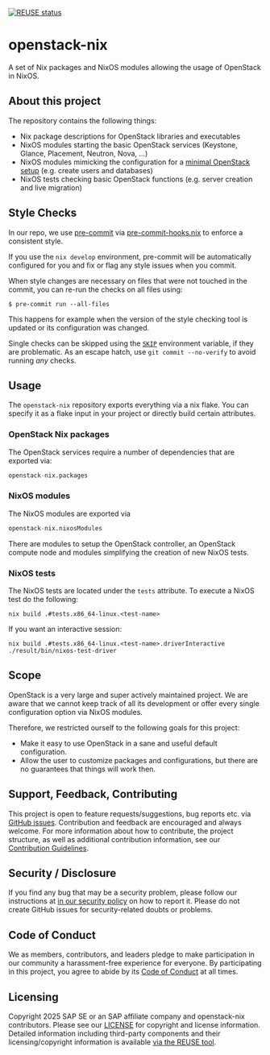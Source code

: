 [![REUSE status](https://api.reuse.software/badge/github.com/cobaltcore-dev/openstack-nix)](https://api.reuse.software/info/github.com/cobaltcore-dev/openstack-nix)

# openstack-nix

A set of Nix packages and NixOS modules allowing the usage of OpenStack in NixOS.

## About this project

The repository contains the following things:

* Nix package descriptions for OpenStack libraries and executables
* NixOS modules starting the basic OpenStack services (Keystone, Glance, Placement, Neutron, Nova, ...)
* NixOS modules mimicking the configuration for a [minimal OpenStack setup](https://docs.openstack.org/install-guide/openstack-services.html#minimal-deployment-for-2024-2-dalmatian) (e.g. create users and databases)
* NixOS tests checking basic OpenStack functions (e.g. server creation and live migration)

## Style Checks

In our repo, we use [pre-commit](https://pre-commit.com/) via
[pre-commit-hooks.nix](https://github.com/cachix/pre-commit-hooks.nix)
to enforce a consistent style.

If you use the `nix develop` environment, pre-commit will be
automatically configured for you and fix or flag any style issues when you
commit.

When style changes are necessary on files that were not touched in the
commit, you can re-run the checks on all files using:

```console
$ pre-commit run --all-files
```

This happens for example when the version of the style checking tool
is updated or its configuration was changed.

Single checks can be skipped using the
[`SKIP`](https://pre-commit.com/#temporarily-disabling-hooks)
environment variable, if they are problematic. As an escape hatch, use
`git commit --no-verify` to avoid running _any_ checks.

## Usage

The `openstack-nix` repository exports everything via a nix flake. You can
specify it as a flake input in your project or directly build certain
attributes.

### OpenStack Nix packages

The OpenStack services require a number of dependencies that are exported via:

```nix
openstack-nix.packages
```

### NixOS modules

The NixOS modules are exported via

```nix
openstack-nix.nixosModules
```

There are modules to setup the OpenStack controller, an OpenStack compute node
and modules simplifying the creation of new NixOS tests.

### NixOS tests

The NixOS tests are located under the `tests` attribute. To execute a NixOS test
do the following:

```shell
nix build .#tests.x86_64-linux.<test-name>
```

If you want an interactive session:

```shell
nix build .#tests.x86_64-linux.<test-name>.driverInteractive
./result/bin/nixos-test-driver
```

## Scope

OpenStack is a very large and super actively maintained project. We are aware that we cannot keep track of all its development or offer every single configuration option via NixOS modules.

Therefore, we restricted ourself to the following goals for this project:

* Make it easy to use OpenStack in a sane and useful default configuration.
* Allow the user to customize packages and configurations, but there are no
  guarantees that things will work then.

## Support, Feedback, Contributing

This project is open to feature requests/suggestions, bug reports etc. via [GitHub issues](https://github.com/cobaltcore-dev/openstack-nix/issues). Contribution and feedback are encouraged and always welcome. For more information about how to contribute, the project structure, as well as additional contribution information, see our [Contribution Guidelines](CONTRIBUTING.md).

## Security / Disclosure
If you find any bug that may be a security problem, please follow our instructions at [in our security policy](https://github.com/cobaltcore-dev/openstack-nix/security/policy) on how to report it. Please do not create GitHub issues for security-related doubts or problems.

## Code of Conduct

We as members, contributors, and leaders pledge to make participation in our community a harassment-free experience for everyone. By participating in this project, you agree to abide by its [Code of Conduct](https://github.com/SAP/.github/blob/main/CODE_OF_CONDUCT.md) at all times.

## Licensing

Copyright 2025 SAP SE or an SAP affiliate company and openstack-nix contributors. Please see our [LICENSE](LICENSE) for copyright and license information. Detailed information including third-party components and their licensing/copyright information is available [via the REUSE tool](https://api.reuse.software/info/github.com/cobaltcore-dev/openstack-nix).
